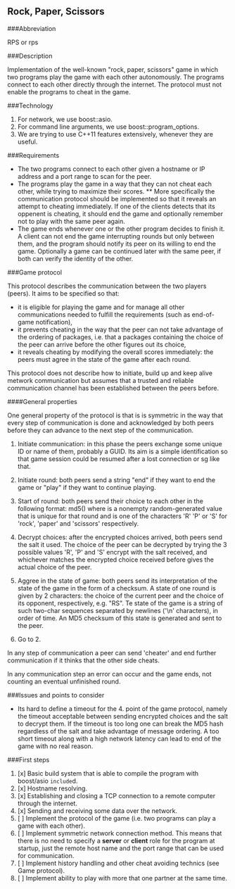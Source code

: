 Rock, Paper, Scissors
---------------------

###Abbreviation

RPS or rps

###Description

Implementation of the well-known "rock, paper, scissors" game in which two programs play the game with each other autonomously. The programs connect to each other directly through the internet. The protocol must not enable the programs to cheat in the game.

###Technology

1. For network, we use boost::asio.
2. For command line arguments, we use boost::program_options.
3. We are trying to use C++11 features extensively, whenever they are useful.

###Requirements

* The two programs connect to each other given a hostname or IP address and a port range to scan for the peer.
* The programs play the game in a way that they can not cheat each other, while trying to maximize their scores.
** More specifically the communication protocol should be implemented so that it reveals an attempt to cheating immediately. If one of the clients detects that its oppenent is cheating, it should end the game and optionally remember not to play with the same peer again.
* The game ends whenever one or the other program decides to finish it. A client can not end the game interrupting rounds but only between them, and the program should notify its peer on its willing to end the game. Optionally a game can be continued later with the same peer, if both can verify the identity of the other.

###Game protocol

This protocol describes the communication between the two players (peers). It aims to be specified so that:
* it is eligible for playing the game and for manage all other communications needed to fulfill the requirements (such as end-of-game notification),
* it prevents cheating in the way that the peer can not take advantage of the ordering of packages, i.e. that a packages containing the choice of the peer can arrive before the other figures out its choice,
* it reveals cheating by modifying the overall scores immediately: the peers must agree in the state of the game after each round.

This protocol does not describe how to initiate, build up and keep alive metwork communication but assumes that a trusted and reliable communication channel has been established between the peers before.

####General properties

One general property of the protocol is that is is symmetric in the way that every step of communication is done and acknowledged by both peers before they can advance to the next step of the communication.

1. Initiate communication: in this phase the peers exchange some unique ID or name of them, probably a GUID. Its aim is a simple identification so that game session could be resumed after a lost connection or sg like that.

2. Initiate round: both peers send a string "end" if they want to end the game or "play" if they want to continue playing.

3. Start of round: both peers send their choice to each other in the following format: md5(<salt><choice><salt>) where <salt> is a nonempty random-generated value that is unique for that round and <choice> is one of the characters 'R' 'P' or 'S' for 'rock', 'paper' and 'scissors' respectively.

4. Decrypt choices: after the encrypted choices arrived, both peers send the salt it used. The choice of the peer can be decrypted by trying the 3 possible values 'R', 'P' and 'S' encrypt with the salt received, and whichever matches the encrypted choice received before gives the actual choice of the peer.

5. Aggree in the state of game: both peers send its interpretation of the state of the game in the form of a checksum. A state of one round is given by 2 characters: the choice of the current peer and the choice of its opponent, respectively, e.g. "RS". Te state of the game is a string of such two-char sequences separated by newlines ('\n' characters), in order of time. An MD5 checksum of this state is generated and sent to the peer.

6. Go to 2.

In any step of communication a peer can send 'cheater' and end further communication if it thinks that the other side cheats.

In any communication step an error can occur and the game ends, not counting an eventual unfinished round.

###Issues and points to consider

* Its hard to define a timeout for the 4. point of the game protocol, namely the timeout acceptable between sending encrypted choices and the salt to decrypt them. If the timeout is too long one can break the MD5 hash regardless of the salt and take advantage of message ordering. A too short timeout along with a high network latency can lead to end of the game with no real reason.

###First steps

1. [x] Basic build system that is able to compile the program with boost/asio `include`d.
2. [x] Hostname resolving.
3. [x] Establishing and closing a TCP connection to a remote computer through the internet.
4. [x] Sending and receiving some data over the network.
5. [ ] Implement the protocol of the game (i.e. two programs can play a game with each other).
6. [ ] Implement symmetric network connection method. This means that there is no need to specify a **server** or **client** role for the program at startup, just the remote host name and the port range that can be used for communication.
7. [ ] Implement history handling and other cheat avoiding technics (see Game protocol).
8. [ ] Implement ability to play with more that one partner at the same time.
